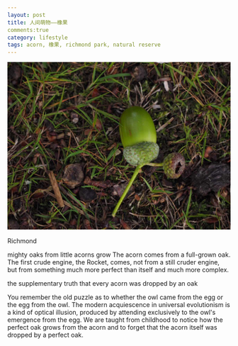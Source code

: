 ```yaml
---
layout: post
title: 人间萌物——橡果
comments:true
category: lifestyle
tags: acorn, 橡果, richmond park, natural reserve
---
```

![青涩的橡果](/images/richmond/acorn1.JPG)

Richmond

mighty oaks from little acorns grow
The acorn comes from a full-grown oak. The first crude engine, the Rocket, comes, not from a still cruder engine, but from something much more perfect than itself and much more complex.

the supplementary truth that every acorn was dropped by an oak

You remember the old puzzle as to whether the owl came from the egg or the egg from the owl. The modern acquiescence in universal evolutionism is a kind of optical illusion, produced by attending exclusively to the owl's emergence from the egg. We are taught from childhood to notice how the perfect oak grows from the acorn and to forget that the acorn itself was dropped by a perfect oak.